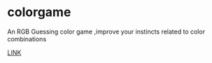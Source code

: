# colorgame
An RGB Guessing color game ,improve your instincts related to color combinations



[LINK](https://wimemd2a4nzvgb7zi1jjdq-on.drv.tw/www.rgbcolor.com/color.html)
